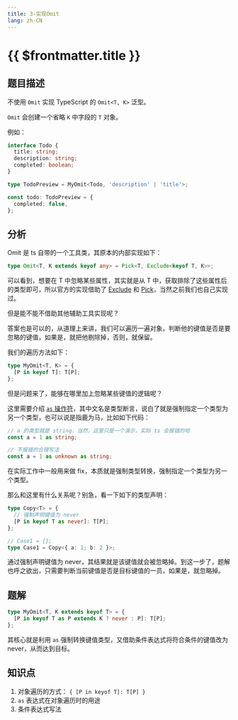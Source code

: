 ```yaml
---
title: 3-实现Omit
lang: zh-CN
---
```


# {{ $frontmatter.title }}

## 题目描述

不使用 `Omit` 实现 TypeScript 的 `Omit<T, K>` 泛型。

`Omit` 会创建一个省略 `K` 中字段的 `T` 对象。

例如：

```ts
interface Todo {
  title: string;
  description: string;
  completed: boolean;
}

type TodoPreview = MyOmit<Todo, 'description' | 'title'>;

const todo: TodoPreview = {
  completed: false,
};
```

## 分析

Omit 是 ts 自带的一个工具类，其原本的内部实现如下：

```ts
type Omit<T, K extends keyof any> = Pick<T, Exclude<keyof T, K>>;
```

可以看到，想要在 T 中忽略某些属性，其实就是从 T 中，获取排除了这些属性后的类型即可，所以官方的实现借助了 [Exclude](/easy/43-实现Exclude.md) 和 [Pick](/easy/4-实现Pick.md)，当然之前我们也自己实现过。

但是能不能不借助其他辅助工具实现呢？

答案也是可以的，从道理上来讲，我们可以遍历一遍对象，判断他的键值是否是要忽略的键值，如果是，就把他剔除掉，否则，就保留。

我们的遍历方法如下：

```ts
type MyOmit<T, K> = {
  [P in keyof T]: T[P];
};
```

但是问题来了，能够在哪里加上忽略某些键值的逻辑呢？

这里需要介绍 [`as` 操作符](https://www.typescriptlang.org/docs/handbook/2/everyday-types.html#type-assertions)，其中文名是类型断言，说白了就是强制指定一个类型为另一个类型，也可以说是指鹿为马，比如如下代码：

```ts
// a 的类型就是 string，当然，这里只是一个演示，实际 ts 会报错的哈
const a = 1 as string;

// 不报错的合理写法
const a = 1 as unknown as string;
```

在实际工作中一般用来做 fix，本质就是强制类型转换，强制指定一个类型为另一个类型。

那么和这里有什么关系呢？别急，看一下如下的类型声明：

```ts
type Copy<T> = {
  // 强制声明键值为 never
  [P in keyof T as never]: T[P];
};

// Case1 = {};
type Case1 = Copy<{ a: 1; b: 2 }>;
```

通过强制声明键值为 never，其结果就是该键值就会被忽略掉。到这一步了，题解也呼之欲出，只需要判断当前键值是否是目标键值的一员，如果是，就忽略掉。

## 题解

```ts
type MyOmit<T, K extends keyof T> = {
  [P in keyof T as P extends K ? never : P]: T[P];
};
```

其核心就是利用 `as` 强制转换键值类型，又借助条件表达式将符合条件的键值改为 never，从而达到目标。

## 知识点

1. 对象遍历的方式： `{ [P in keyof T]: T[P] }`
2. `as` 表达式在对象遍历时的用途
3. 条件表达式写法
